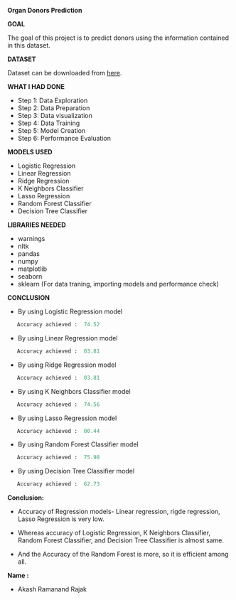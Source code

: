 **Organ Donors Prediction**

**GOAL**

The goal of this project is to predict donors using the information contained in this dataset.

**DATASET**

Dataset can be downloaded from [here](https://www.kaggle.com/momohmustapha/donorsprediction).

**WHAT I HAD DONE**
- Step 1: Data Exploration
- Step 2: Data Preparation
- Step 3: Data visualization
- Step 4: Data Training
- Step 5: Model Creation
- Step 6: Performance Evaluation


**MODELS USED**
- Logistic Regression
- Linear Regression
- Ridge Regression
- K Neighbors Classifier
- Lasso Regression
- Random Forest Classifier
- Decision Tree Classifier



**LIBRARIES NEEDED**
- warnings
- nltk
- pandas
- numpy
- matplotlib
- seaborn
- sklearn (For data traning, importing models and performance check)


**CONCLUSION**
- By using Logistic Regression model 
 ```python
    Accuracy achieved :  74.52
 ``` 
- By using Linear Regression model 
 ```python
    Accuracy achieved :  03.81
 ``` 
- By using Ridge Regression model 
 ```python
    Accuracy achieved :  03.81
 ``` 
- By using K Neighbors Classifier model 
 ```python
    Accuracy achieved :  74.56
 ``` 
- By using Lasso Regression model 
 ```python
    Accuracy achieved :  00.44
 ``` 
- By using Random Forest Classifier model 
 ```python
    Accuracy achieved :  75.98
 ``` 
- By using Decision Tree Classifier model 
 ```python
    Accuracy achieved :  62.73
 ``` 
**Conclusion:**
- Accuracy of Regression models- Linear regression, rigde regression, Lasso Regression is very low.

- Whereas accuracy of Logistic Regression, K Neighbors Classifier, Random Forest Classifier, and Decision Tree Classifier is almost same.

- And the Accuracy of the Random Forest is more, so it is efficient among all.


**Name :**
- Akash Ramanand Rajak
